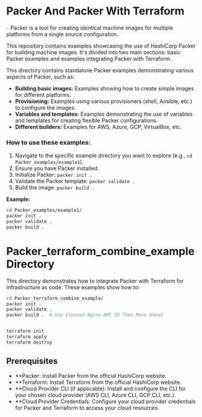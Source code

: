 # Packer And Packer With Terraform

`-` Packer is a tool for creating identical machine images for multiple platforms from a single source configuration.

This repository contains examples showcasing the use of HashiCorp Packer for building machine images. It's divided into two main sections: basic Packer examples and examples integrating Packer with Terraform.

This directory contains standalone Packer examples demonstrating various aspects of Packer, such as:

- **Building basic images:** Examples showing how to create simple images for different platforms.
- **Provisioning:** Examples using various provisioners (shell, Ansible, etc.) to configure the images.
- **Variables and templates:** Examples demonstrating the use of variables and templates for creating flexible Packer configurations.
- **Different builders:** Examples for AWS, Azure, GCP, VirtualBox, etc.

### How to use these examples:

1.  Navigate to the specific example directory you want to explore (e.g., `cd Packer_examples/example1`).
2.  Ensure you have Packer installed.
3.  Initialize Packer: `packer init .`
4.  Validate the Packer template: `packer validate .`
5.  Build the image: `packer build .`

**Example:**

```bash
cd Packer_examples/example1/
packer init .
packer validate .
packer build .
```

# Packer_terraform_combine_example Directory

This directory demonstrates how to integrate Packer with Terraform for infrastructure as code. These examples show how to:

```bash
cd Packer_terraform_combine_example/
packer init .
packer validate .
packer build .  # Use Created Nginx AMI ID Then Move Ahead


terraform init
terraform apply
terraform destroy
```

## Prerequisites

- **Packer: Install Packer from the official HashiCorp website.
- **Terraform: Install Terraform from the official HashiCorp website.
- **Cloud Provider CLI (if applicable): Install and configure the CLI for your chosen cloud provider (AWS CLI, Azure CLI, GCP CLI, etc.).
- **Cloud Provider Credentials: Configure your cloud provider credentials for Packer and Terraform to access your cloud resources.
